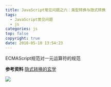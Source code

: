 ```yaml
---
title: JavaScript常见问题之六：类型转换与隐式转换
tags:
  - JavaScript常见问题
  - js
categories: js
top: false
copyright: true
date: 2018-05-10 13:54:23
---
```

ECMAScript规范对一元运算符的规范
<!--more-->

**参考资料**
[隐式转换的玄学](https://github.com/mqyqingfeng/Blog/issues/26)

![](http://oankigr4l.bkt.clouddn.com/wexin.png)